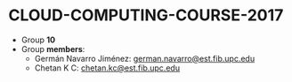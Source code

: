 # CLOUD-COMPUTING-COURSE-2017

* Group **10**
* Group **members**:
  * Germán Navarro Jiménez: german.navarro@est.fib.upc.edu
  * Chetan K C: chetan.kc@est.fib.upc.edu
